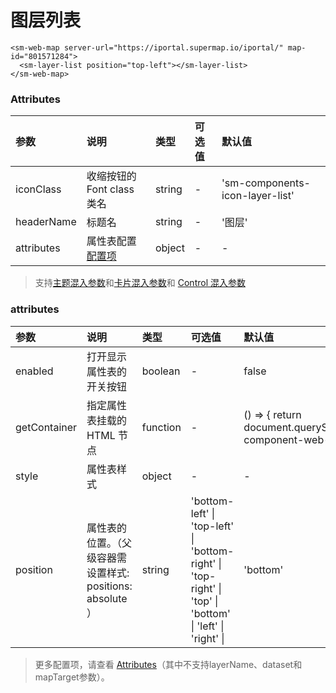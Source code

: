 # 图层列表

<sm-iframe src="https://iclient.supermap.io/examples/component/components_layerList_vue.html"></sm-iframe>

```vue
<sm-web-map server-url="https://iportal.supermap.io/iportal/" map-id="801571284">
  <sm-layer-list position="top-left"></sm-layer-list>
</sm-web-map>
```

### Attributes

| 参数              | 说明                                                      | 类型   | 可选值 | 默认值                          |
| :---------------- | :-------------------------------------------------------- | :----- | :----- | :------------------------------ |
| iconClass         | 收缩按钮的 Font class 类名                                 | string | -      | 'sm-components-icon-layer-list' |
| headerName        | 标题名                                                    | string | -      | '图层'                             |
| attributes        | 属性表配置  <a href="#attributes">配置项</a>       | object | -      |  -                             |

> 支持[主题混入参数](/zh/api/mixin/mixin.md#theme)和[卡片混入参数](/zh/api/mixin/mixin.md#collapsedcard)和 [Control 混入参数](/zh/api/mixin/mixin.md#control)

### attributes

| 参数             | 说明                                                                      | 类型              | 可选值                                                                                 | 默认值                                                               |
| :--------------- | :------------------------------------------------------------------------ | :---------------- | :--------------------------------------------------------------------------------- | :--------------------------------------------------------------- |
| enabled          | 打开显示属性表的开关按钮                                                   | boolean          | -                                                                                   | false                                                                |
| getContainer     | 指定属性表挂载的 HTML 节点                                                 | function         | -                                                                                   | () => { return document.querySelector('.sm-component-web-map') }                                         |
| style            | 属性表样式                                                                 | object           | -                                                                                   | -                                                                |
| position         | 属性表的位置。（父级容器需设置样式: positions: absolute ）                  | string                     | 'bottom-left' \| 'top-left' \| 'bottom-right' \| 'top-right' \| 'top' \| 'bottom' \| 'left' \| 'right' \|       | 'bottom'            |

> 更多配置项，请查看 [Attributes](/zh/api/common/attributes)（其中不支持layerName、dataset和mapTarget参数）。